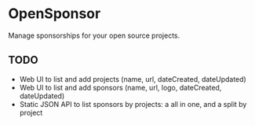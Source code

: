 # OpenSponsor

Manage sponsorships for your open source projects.

## TODO

- Web UI to list and add projects (name, url, dateCreated, dateUpdated)
- Web UI to list and add sponsors  (name, url, logo, dateCreated, dateUpdated)
- Static JSON API to list sponsors by projects: a all in one, and a split by project
